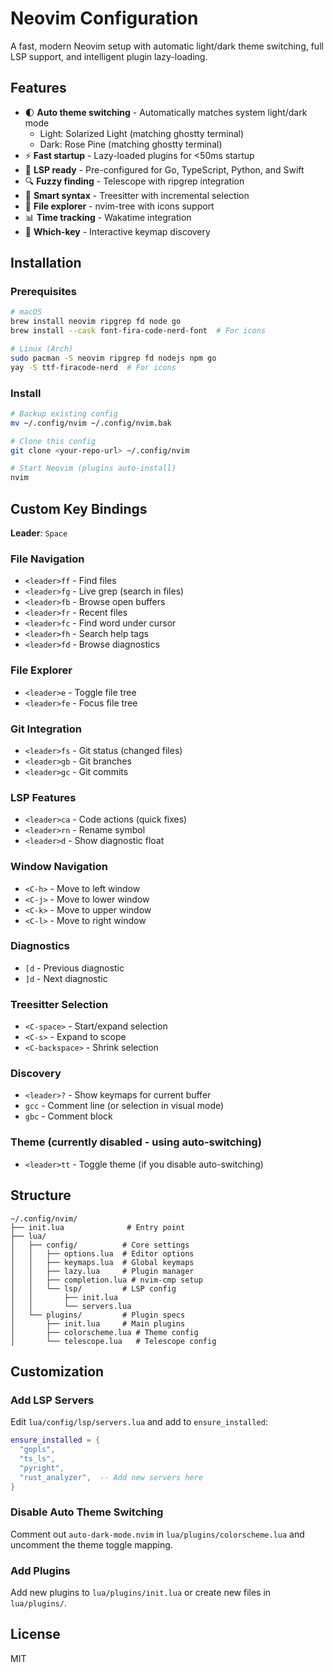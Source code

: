 # Neovim Configuration

A fast, modern Neovim setup with automatic light/dark theme switching, full LSP support, and intelligent plugin lazy-loading.

## Features

- 🌓 **Auto theme switching** - Automatically matches system light/dark mode
  - Light: Solarized Light (matching ghostty terminal)
  - Dark: Rose Pine (matching ghostty terminal)
- ⚡ **Fast startup** - Lazy-loaded plugins for <50ms startup
- 🔧 **LSP ready** - Pre-configured for Go, TypeScript, Python, and Swift
- 🔍 **Fuzzy finding** - Telescope with ripgrep integration
- 🌳 **Smart syntax** - Treesitter with incremental selection
- 📁 **File explorer** - nvim-tree with icons support
- 📊 **Time tracking** - Wakatime integration
- 🎯 **Which-key** - Interactive keymap discovery

## Installation

### Prerequisites

```bash
# macOS
brew install neovim ripgrep fd node go
brew install --cask font-fira-code-nerd-font  # For icons

# Linux (Arch)
sudo pacman -S neovim ripgrep fd nodejs npm go
yay -S ttf-firacode-nerd  # For icons
```

### Install

```bash
# Backup existing config
mv ~/.config/nvim ~/.config/nvim.bak

# Clone this config
git clone <your-repo-url> ~/.config/nvim

# Start Neovim (plugins auto-install)
nvim
```

## Custom Key Bindings

**Leader**: `Space`

### File Navigation
- `<leader>ff` - Find files
- `<leader>fg` - Live grep (search in files)
- `<leader>fb` - Browse open buffers
- `<leader>fr` - Recent files
- `<leader>fc` - Find word under cursor
- `<leader>fh` - Search help tags
- `<leader>fd` - Browse diagnostics

### File Explorer
- `<leader>e` - Toggle file tree
- `<leader>fe` - Focus file tree

### Git Integration  
- `<leader>fs` - Git status (changed files)
- `<leader>gb` - Git branches
- `<leader>gc` - Git commits

### LSP Features
- `<leader>ca` - Code actions (quick fixes)
- `<leader>rn` - Rename symbol
- `<leader>d` - Show diagnostic float

### Window Navigation
- `<C-h>` - Move to left window
- `<C-j>` - Move to lower window  
- `<C-k>` - Move to upper window
- `<C-l>` - Move to right window

### Diagnostics
- `[d` - Previous diagnostic
- `]d` - Next diagnostic

### Treesitter Selection
- `<C-space>` - Start/expand selection
- `<C-s>` - Expand to scope
- `<C-backspace>` - Shrink selection

### Discovery
- `<leader>?` - Show keymaps for current buffer
- `gcc` - Comment line (or selection in visual mode)
- `gbc` - Comment block

### Theme (currently disabled - using auto-switching)
- `<leader>tt` - Toggle theme (if you disable auto-switching)

## Structure

```
~/.config/nvim/
├── init.lua              # Entry point
├── lua/
│   ├── config/          # Core settings
│   │   ├── options.lua  # Editor options
│   │   ├── keymaps.lua  # Global keymaps
│   │   ├── lazy.lua     # Plugin manager
│   │   ├── completion.lua # nvim-cmp setup
│   │   └── lsp/         # LSP config
│   │       ├── init.lua
│   │       └── servers.lua
│   └── plugins/         # Plugin specs
│       ├── init.lua     # Main plugins
│       ├── colorscheme.lua # Theme config
│       └── telescope.lua   # Telescope config
```

## Customization

### Add LSP Servers
Edit `lua/config/lsp/servers.lua` and add to `ensure_installed`:
```lua
ensure_installed = {
  "gopls",
  "ts_ls", 
  "pyright",
  "rust_analyzer",  -- Add new servers here
}
```

### Disable Auto Theme Switching
Comment out `auto-dark-mode.nvim` in `lua/plugins/colorscheme.lua` and uncomment the theme toggle mapping.

### Add Plugins
Add new plugins to `lua/plugins/init.lua` or create new files in `lua/plugins/`.

## License

MIT
